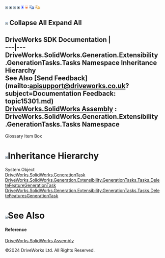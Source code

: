 ![](dotnetimages/collapse.gif) ![](dotnetimages/expand.gif) ![](dotnetimages/collapse.gif) ![](dotnetimages/expand.gif) ![](dotnetimages/drpdown.gif) ![](dotnetimages/drpdown_orange.gif) ![](dotnetimages/copycode.gif) ![](dotnetimages/copycodeHighlight.gif)

![](dotnetimages/collapse.gif) Collapse All Expand All  
---  
DriveWorks SDK Documentation  |   
---|---  
DriveWorks.SolidWorks.Generation.Extensibility.GenerationTasks.Tasks Namespace Inheritance Hierarchy   
See Also [Send Feedback](mailto:apisupport@driveworks.co.uk?subject=Documentation Feedback: topic15301.md)  
[DriveWorks.SolidWorks Assembly](topic13342.md) : DriveWorks.SolidWorks.Generation.Extensibility.GenerationTasks.Tasks Namespace  
---  
  
Glossary Item Box

# ![](dotnetimages/collapse.gif)Inheritance Hierarchy

System.Object  
[DriveWorks.SolidWorks.GenerationTask](topic13678.md)  
[DriveWorks.SolidWorks.Generation.Extensibility.GenerationTasks.Tasks.DeleteFeatureGenerationTask](topic15309.md)  
[DriveWorks.SolidWorks.Generation.Extensibility.GenerationTasks.Tasks.DeleteFeaturesGenerationTask](topic15318.md)  


# ![](dotnetimages/collapse.gif)See Also

#### Reference

[DriveWorks.SolidWorks Assembly](topic13342.md)

©2024 DriveWorks Ltd. All Rights Reserved.
